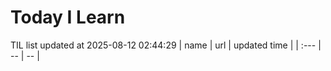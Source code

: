 # Today I Learn 
TIL list updated at 2025-08-12 02:44:29
| name | url | updated time |
| :--- | -- | -- |
